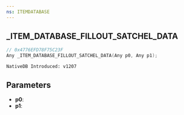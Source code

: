 ```yaml
---
ns: ITEMDATABASE
---
```

## _ITEM_DATABASE_FILLOUT_SATCHEL_DATA

```c
// 0x4776EFD78F75C23F
Any _ITEM_DATABASE_FILLOUT_SATCHEL_DATA(Any p0, Any p1);
```

```
NativeDB Introduced: v1207
```

## Parameters
* **p0**:
* **p1**:
